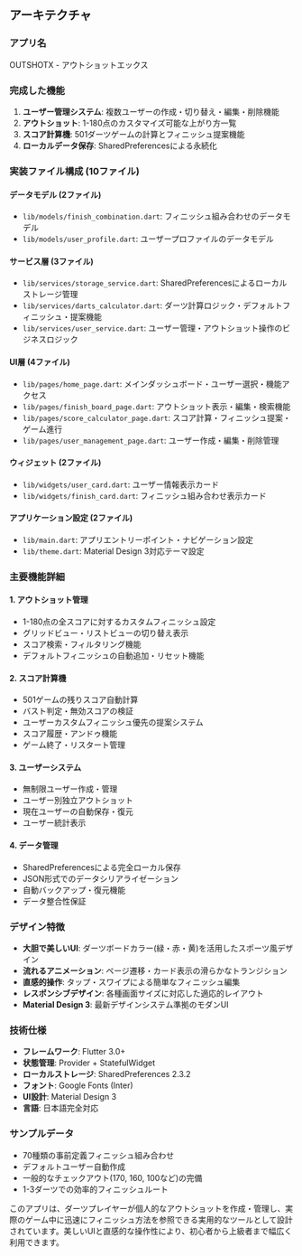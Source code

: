 ## アーキテクチャ

### アプリ名

OUTSHOTX - アウトショットエックス

### 完成した機能
1. **ユーザー管理システム**: 複数ユーザーの作成・切り替え・編集・削除機能
2. **アウトショット**: 1-180点のカスタマイズ可能な上がり方一覧
3. **スコア計算機**: 501ダーツゲームの計算とフィニッシュ提案機能
4. **ローカルデータ保存**: SharedPreferencesによる永続化

### 実装ファイル構成 (10ファイル)

#### データモデル (2ファイル)
- `lib/models/finish_combination.dart`: フィニッシュ組み合わせのデータモデル
- `lib/models/user_profile.dart`: ユーザープロファイルのデータモデル

#### サービス層 (3ファイル)
- `lib/services/storage_service.dart`: SharedPreferencesによるローカルストレージ管理
- `lib/services/darts_calculator.dart`: ダーツ計算ロジック・デフォルトフィニッシュ・提案機能
- `lib/services/user_service.dart`: ユーザー管理・アウトショット操作のビジネスロジック

#### UI層 (4ファイル)
- `lib/pages/home_page.dart`: メインダッシュボード・ユーザー選択・機能アクセス
- `lib/pages/finish_board_page.dart`: アウトショット表示・編集・検索機能
- `lib/pages/score_calculator_page.dart`: スコア計算・フィニッシュ提案・ゲーム進行
- `lib/pages/user_management_page.dart`: ユーザー作成・編集・削除管理

#### ウィジェット (2ファイル)
- `lib/widgets/user_card.dart`: ユーザー情報表示カード
- `lib/widgets/finish_card.dart`: フィニッシュ組み合わせ表示カード

#### アプリケーション設定 (2ファイル)
- `lib/main.dart`: アプリエントリーポイント・ナビゲーション設定
- `lib/theme.dart`: Material Design 3対応テーマ設定

### 主要機能詳細

#### 1. アウトショット管理
- 1-180点の全スコアに対するカスタムフィニッシュ設定
- グリッドビュー・リストビューの切り替え表示
- スコア検索・フィルタリング機能
- デフォルトフィニッシュの自動追加・リセット機能

#### 2. スコア計算機
- 501ゲームの残りスコア自動計算
- バスト判定・無効スコアの検証
- ユーザーカスタムフィニッシュ優先の提案システム
- スコア履歴・アンドゥ機能
- ゲーム終了・リスタート管理

#### 3. ユーザーシステム
- 無制限ユーザー作成・管理
- ユーザー別独立アウトショット
- 現在ユーザーの自動保存・復元
- ユーザー統計表示

#### 4. データ管理
- SharedPreferencesによる完全ローカル保存
- JSON形式でのデータシリアライゼーション
- 自動バックアップ・復元機能
- データ整合性保証

### デザイン特徴
- **大胆で美しいUI**: ダーツボードカラー(緑・赤・黄)を活用したスポーツ風デザイン
- **流れるアニメーション**: ページ遷移・カード表示の滑らかなトランジション
- **直感的操作**: タップ・スワイプによる簡単なフィニッシュ編集
- **レスポンシブデザイン**: 各種画面サイズに対応した適応的レイアウト
- **Material Design 3**: 最新デザインシステム準拠のモダンUI

### 技術仕様
- **フレームワーク**: Flutter 3.0+
- **状態管理**: Provider + StatefulWidget
- **ローカルストレージ**: SharedPreferences 2.3.2
- **フォント**: Google Fonts (Inter)
- **UI設計**: Material Design 3
- **言語**: 日本語完全対応

### サンプルデータ
- 70種類の事前定義フィニッシュ組み合わせ
- デフォルトユーザー自動作成
- 一般的なチェックアウト(170, 160, 100など)の完備
- 1-3ダーツでの効率的フィニッシュルート

このアプリは、ダーツプレイヤーが個人的なアウトショットを作成・管理し、実際のゲーム中に迅速にフィニッシュ方法を参照できる実用的なツールとして設計されています。美しいUIと直感的な操作性により、初心者から上級者まで幅広く利用できます。
